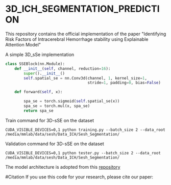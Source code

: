 # 3D_ICH_SEGMENTATION_PREDICTION
This repository contains the official implementation of the paper "Identifying Risk Factors of Intracerebral Hemorrhage stability using Explainable Attention Model"

A simple 3D_sSe implementation
```python
class SSEBlock(nn.Module):
    def __init__(self, channel, reduction=16):
        super().__init__()
        self.spatial_se = nn.Conv3d(channel, 1, kernel_size=1,
                                    stride=1, padding=0, bias=False)

    def forward(self, x):

        spa_se = torch.sigmoid(self.spatial_se(x))
        spa_se = torch.mul(x, spa_se)
        return spa_se
```
Train command for 3D-sSE on the dataset 
```
CUDA_VISIBLE_DEVICES=0,1 python training.py --batch_size 2 --data_root /media/mmlab/data/sesh/Data_ICH/Sesh_Segmentation/ 
```
Validation command for 3D-sSE on the dataset
```
CUDA_VISIBLE_DEVICES=0,1 python tester.py --batch_size 2 --data_root /media/mmlab/data/sesh/Data_ICH/Sesh_Segmentation/
```
The model architecture is adopted from this [repository](https://github.com/wolny/pytorch-3dunet)

#Citation
If you use this code for your research, please cite our paper:
```

```
